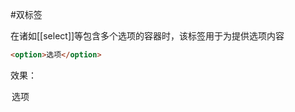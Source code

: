 #双标签 

在诸如[[select]]等包含多个选项的容器时，该标签用于为提供选项内容

```HTML
<option>选项</option>
```

效果：

<option>选项</option>
